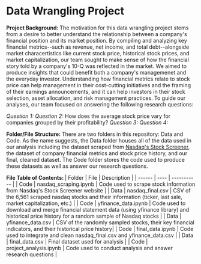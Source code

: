 # Data Wrangling Project 

<b> Project Background: </b> 
The motivation for this data wrangling project stems from a desire to better understand the relationship between a company's financial position and its market position. By compiling and analyzing key financial metrics--such as revenue, net income, and total debt--alongside market characertistics like current stock price, historical stock prices, and market capitalization, our team sought to make sense of how the financial story told by a company's 10-Q was reflected in the market. We aimed to produce insights that could benefit both a company's managemenet and the everyday investor. Understanding how financial metrics relate to stock price can help management in their cost-cutting initiatives and the framing of their earnings announcements, and it can help investors in their stock selection, asset allocation, and risk management practices. To guide our analyses, our team focused on answering the following research questions: <br>

<i>Question 1:</i>
<i>Question 2:</i> How does the average stock price vary for companies grouped by their profitability?
<i>Question 3:</i>
<i>Question 4:</i>

<b> Folder/File Structure: </b>
There are two folders in this repository: Data and Code. As the name suggests, the Data folder houses all of the data used in our analysis including the dataset scraped from [Nasdaq's Stock Screener](https://www.nasdaq.com/market-activity/stocks/screener?page=1&rows_per_page=25), the dataset of company financial metrics and stock price history, and our final, cleaned dataset. The Code folder stores the code used to produce these datasets as well as answer our research questions. 

<b>  File Table of Contents: </b>
| Folder | File | Description | 
| ------ | ---- | ----------- |
|  Code  | nasdaq_scraping.ipynb | Code used to scrape stock information from Nasdaq's Stock Screener website |
| Data | nasdaq_final.csv | CSV of the 6,561 scraped nasdaq stocks and their information (ticker, last sale, market capitalization, etc.) |
| Code | yfinance_data.ipynb | Code used to download and merge financial statement data (using yfinance library) and historical price history for a random sample of Nasdaq stocks | 
| Data | yfinance_data.csv | CSV of the randomly sampled stocks, their key financial indicators, and their historical price history|
| Code | final_data.ipynb | Code used to integrate and clean nasdaq_final.csv and yfinance_data.csv |
| Data | final_data.csv | Final dataset used for analysis |
| Code | project_analysis.ipynb | Code used to conduct analysis and answer research questions | 
